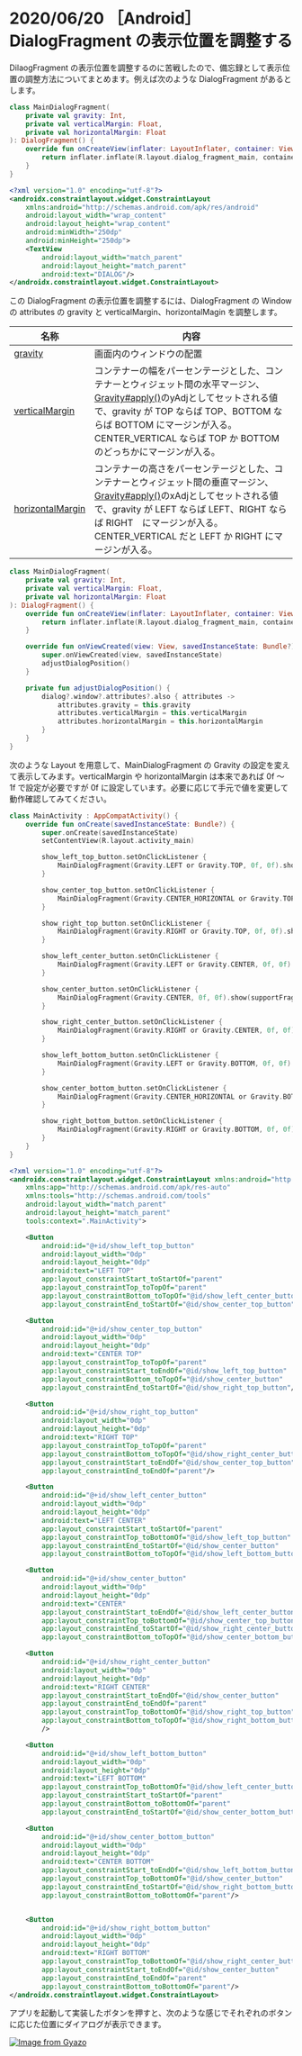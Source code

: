 # 2020/06/20 ［Android］DialogFragment の表示位置を調整する

DilaogFragment の表示位置を調整するのに苦戦したので、備忘録として表示位置の調整方法についてまとめます。例えば次のような DialogFragment があるとします。

```kotlin
class MainDialogFragment(
    private val gravity: Int,
    private val verticalMargin: Float,
    private val horizontalMargin: Float
): DialogFragment() {
    override fun onCreateView(inflater: LayoutInflater, container: ViewGroup?, savedInstanceState: Bundle?): View? {
        return inflater.inflate(R.layout.dialog_fragment_main, container, false)
    }
}
```

```xml
<?xml version="1.0" encoding="utf-8"?>
<androidx.constraintlayout.widget.ConstraintLayout
    xmlns:android="http://schemas.android.com/apk/res/android"
    android:layout_width="wrap_content"
    android:layout_height="wrap_content"
    android:minWidth="250dp"
    android:minHeight="250dp">
    <TextView
        android:layout_width="match_parent"
        android:layout_height="match_parent"
        android:text="DIALOG"/>
</androidx.constraintlayout.widget.ConstraintLayout>
```


この DialogFragment の表示位置を調整するには、DialogFragment の Window の attributes の gravity と verticalMargin、horizontalMagin を調整します。

| 名称| 内容 |
| ------- | ------- |
| [gravity](https://developer.android.com/reference/android/view/WindowManager.LayoutParams#gravity) | 画面内のウィンドウの配置 |
| [verticalMargin](https://developer.android.com/reference/android/view/WindowManager.LayoutParams#verticalMargin) | コンテナーの幅をパーセンテージとした、コンテナーとウィジェット間の水平マージン、[Gravity#apply()](https://developer.android.com/reference/android/view/Gravity)のyAdjとしてセットされる値で、gravity が TOP ならば TOP、BOTTOM ならば BOTTOM にマージンが入る。CENTER_VERTICAL ならば TOP か BOTTOM のどっちかにマージンが入る。 |
| [horizontalMargin](https://developer.android.com/reference/android/view/WindowManager.LayoutParams#horizontalMargin) | コンテナーの高さをパーセンテージとした、コンテナーとウィジェット間の垂直マージン、[Gravity#apply()](https://developer.android.com/reference/android/view/Gravity)のxAdjとしてセットされる値で、gravity が LEFT ならば LEFT、RIGHT ならば RIGHT　にマージンが入る。CENTER_VERTICAL だと LEFT か RIGHT にマージンが入る。 |


```kotlin
class MainDialogFragment(
    private val gravity: Int,
    private val verticalMargin: Float,
    private val horizontalMargin: Float
): DialogFragment() {
    override fun onCreateView(inflater: LayoutInflater, container: ViewGroup?, savedInstanceState: Bundle?): View? {
        return inflater.inflate(R.layout.dialog_fragment_main, container, false)
    }

    override fun onViewCreated(view: View, savedInstanceState: Bundle?) {
        super.onViewCreated(view, savedInstanceState)
        adjustDialogPosition()
    }

    private fun adjustDialogPosition() {
        dialog?.window?.attributes?.also { attributes ->
            attributes.gravity = this.gravity
            attributes.verticalMargin = this.verticalMargin
            attributes.horizontalMargin = this.horizontalMargin
        }
    }
}
```


次のような Layout を用意して、MainDialogFragment の Gravity の設定を変えて表示してみます。verticalMargin や horizontalMargin は本来であれば 0f 〜 1f で設定が必要ですが 0f に設定しています。必要に応じて手元で値を変更して動作確認してみてください。

```kotlin
class MainActivity : AppCompatActivity() {
    override fun onCreate(savedInstanceState: Bundle?) {
        super.onCreate(savedInstanceState)
        setContentView(R.layout.activity_main)

        show_left_top_button.setOnClickListener {
            MainDialogFragment(Gravity.LEFT or Gravity.TOP, 0f, 0f).show(supportFragmentManager,"TAG")
        }

        show_center_top_button.setOnClickListener {
            MainDialogFragment(Gravity.CENTER_HORIZONTAL or Gravity.TOP, 0f, 0f).show(supportFragmentManager,"TAG")
        }

        show_right_top_button.setOnClickListener {
            MainDialogFragment(Gravity.RIGHT or Gravity.TOP, 0f, 0f).show(supportFragmentManager,"TAG")
        }

        show_left_center_button.setOnClickListener {
            MainDialogFragment(Gravity.LEFT or Gravity.CENTER, 0f, 0f).show(supportFragmentManager,"TAG")
        }

        show_center_button.setOnClickListener {
            MainDialogFragment(Gravity.CENTER, 0f, 0f).show(supportFragmentManager,"TAG")
        }

        show_right_center_button.setOnClickListener {
            MainDialogFragment(Gravity.RIGHT or Gravity.CENTER, 0f, 0f).show(supportFragmentManager,"TAG")
        }

        show_left_bottom_button.setOnClickListener {
            MainDialogFragment(Gravity.LEFT or Gravity.BOTTOM, 0f, 0f).show(supportFragmentManager,"TAG")
        }

        show_center_bottom_button.setOnClickListener {
            MainDialogFragment(Gravity.CENTER_HORIZONTAL or Gravity.BOTTOM, 0f, 0f).show(supportFragmentManager,"TAG")
        }

        show_right_bottom_button.setOnClickListener {
            MainDialogFragment(Gravity.RIGHT or Gravity.BOTTOM, 0f, 0f).show(supportFragmentManager,"TAG")
        }
    }
}
```

```xml
<?xml version="1.0" encoding="utf-8"?>
<androidx.constraintlayout.widget.ConstraintLayout xmlns:android="http://schemas.android.com/apk/res/android"
    xmlns:app="http://schemas.android.com/apk/res-auto"
    xmlns:tools="http://schemas.android.com/tools"
    android:layout_width="match_parent"
    android:layout_height="match_parent"
    tools:context=".MainActivity">

    <Button
        android:id="@+id/show_left_top_button"
        android:layout_width="0dp"
        android:layout_height="0dp"
        android:text="LEFT TOP"
        app:layout_constraintStart_toStartOf="parent"
        app:layout_constraintTop_toTopOf="parent"
        app:layout_constraintBottom_toTopOf="@id/show_left_center_button"
        app:layout_constraintEnd_toStartOf="@id/show_center_top_button"/>

    <Button
        android:id="@+id/show_center_top_button"
        android:layout_width="0dp"
        android:layout_height="0dp"
        android:text="CENTER TOP"
        app:layout_constraintTop_toTopOf="parent"
        app:layout_constraintStart_toEndOf="@id/show_left_top_button"
        app:layout_constraintBottom_toTopOf="@id/show_center_button"
        app:layout_constraintEnd_toStartOf="@id/show_right_top_button"/>

    <Button
        android:id="@+id/show_right_top_button"
        android:layout_width="0dp"
        android:layout_height="0dp"
        android:text="RIGHT TOP"
        app:layout_constraintTop_toTopOf="parent"
        app:layout_constraintBottom_toTopOf="@id/show_right_center_button"
        app:layout_constraintStart_toEndOf="@id/show_center_top_button"
        app:layout_constraintEnd_toEndOf="parent"/>

    <Button
        android:id="@+id/show_left_center_button"
        android:layout_width="0dp"
        android:layout_height="0dp"
        android:text="LEFT CENTER"
        app:layout_constraintStart_toStartOf="parent"
        app:layout_constraintTop_toBottomOf="@id/show_left_top_button"
        app:layout_constraintEnd_toStartOf="@id/show_center_button"
        app:layout_constraintBottom_toTopOf="@id/show_left_bottom_button"/>

    <Button
        android:id="@+id/show_center_button"
        android:layout_width="0dp"
        android:layout_height="0dp"
        android:text="CENTER"
        app:layout_constraintStart_toEndOf="@id/show_left_center_button"
        app:layout_constraintTop_toBottomOf="@id/show_center_top_button"
        app:layout_constraintEnd_toStartOf="@id/show_right_center_button"
        app:layout_constraintBottom_toTopOf="@id/show_center_bottom_button"/>

    <Button
        android:id="@+id/show_right_center_button"
        android:layout_width="0dp"
        android:layout_height="0dp"
        android:text="RIGHT CENTER"
        app:layout_constraintStart_toEndOf="@id/show_center_button"
        app:layout_constraintEnd_toEndOf="parent"
        app:layout_constraintTop_toBottomOf="@id/show_right_top_button"
        app:layout_constraintBottom_toTopOf="@id/show_right_bottom_button"
        />

    <Button
        android:id="@+id/show_left_bottom_button"
        android:layout_width="0dp"
        android:layout_height="0dp"
        android:text="LEFT BOTTOM"
        app:layout_constraintTop_toBottomOf="@id/show_left_center_button"
        app:layout_constraintStart_toStartOf="parent"
        app:layout_constraintBottom_toBottomOf="parent"
        app:layout_constraintEnd_toStartOf="@id/show_center_bottom_button" />

    <Button
        android:id="@+id/show_center_bottom_button"
        android:layout_width="0dp"
        android:layout_height="0dp"
        android:text="CENTER BOTTOM"
        app:layout_constraintStart_toEndOf="@id/show_left_bottom_button"
        app:layout_constraintTop_toBottomOf="@id/show_center_button"
        app:layout_constraintEnd_toStartOf="@id/show_right_bottom_button"
        app:layout_constraintBottom_toBottomOf="parent"/>


    <Button
        android:id="@+id/show_right_bottom_button"
        android:layout_width="0dp"
        android:layout_height="0dp"
        android:text="RIGHT BOTTOM"
        app:layout_constraintTop_toBottomOf="@id/show_right_center_button"
        app:layout_constraintStart_toEndOf="@id/show_center_button"
        app:layout_constraintEnd_toEndOf="parent"
        app:layout_constraintBottom_toBottomOf="parent"/>
</androidx.constraintlayout.widget.ConstraintLayout>
```

アプリを起動して実装したボタンを押すと、次のような感じでそれぞれのボタンに応じた位置にダイアログが表示できます。

[![Image from Gyazo](https://i.gyazo.com/bef109280afc6df40790280be92dc0cb.gif)](https://gyazo.com/bef109280afc6df40790280be92dc0cb)